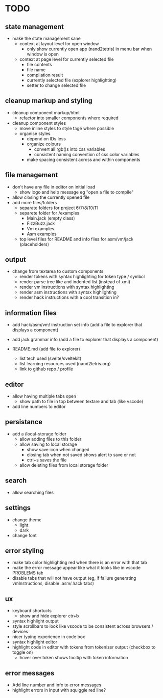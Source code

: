 # TODO

## state management

- make the state management sane
  - context at layout level for open window
    - only show currently open app (nand2tetris) in menu bar when window is open
  - context at page level for currently selected file
    - file contents
    - file name
    - compilation result
    - currently selected file (explorer highlighting)
    - setter to change selected file

## cleanup markup and styling

- cleanup component markup/html
  - refactor into smaller components where required
- cleanup component styles
  - move inline styles to style tage where possible
  - organise styles
    - depend on IDs less
    - organize colours
      - convert all rgb()s into css variables
      - consistent naming convention of css color variables
    - make spacing consistent across and within components

## file management

- don't have any file in editor on initial load
  - show logo and help message eg "open a file to compile"
- allow closing the currently opened file
- add more files/folders
  - separate folders for project 6/7/8/10/11
  - separete folder for /examples
    - Main.jack (empty class)
    - FizzBuzz.jack
    - Vm examples
    - Asm examples
  - top level files for README and info files for asm/vm/jack (placeholders)

## output

- change from textarea to custom components
  - render tokens with syntax highlighting for token type / symbol
  - render parse tree like and indented list (instead of xml)
  - render vm instructions with syntax highlighting
  - render asm instructions with syntax highlighting
  - render hack instructions with a cool transition in?

## information files

- add hack/asm/vm/ instruction set info (add a file to explorer that displays a component)
- add jack grammar info (add a file to explorer that displays a component)
- README.md (add file to explorer)

  - list tech used (svelte/sveltekit)
  - list learning resources used (nand2tetris.org)
  - link to github repo / profile

## editor

- allow having multiple tabs open
  - show path to file in top between textare and tab (like vscode)
- add line numbers to editor

## persistance

- add a /local-storage folder
  - allow adding files to this folder
  - allow saving to local storage
    - show save icon when changed
    - closing tab when not saved shows alert to save or not
    - ctrl+s saves the file
  - allow deleting files from local storage folder

## search

- allow searching files

## settings

- change theme
  - light
  - dark
- change font

## error styling

- make tab color highlighting red when there is an error with that tab
- make the error message appear like what it looks like in vscode PROBLEMS tab
- disable tabs that will not have output (eg, if failure generating vmInstructions, disable .asm/.hack tabs)

## ux

- keyboard shortucts
  - show and hide explorer ctr+b
- syntax highlight output
- style scrollbars to look like vscode to be consistent across browsers / devices
- nicer typing experience in code box
- syntax highlight editor
- highlight code in editor with tokens from tokenizer output (checkbox to toggle on)
  - hover over token shows tooltip with token information

## error messages

- Add line number and info to error messages
- highlight errors in input with squiggle red line?
